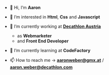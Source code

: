 - 👋 Hi, I’m **Aaron**

- 👀 I’m interested in **Html**, **Css** and **Javascript**

- :blue_heart: I’m currently working at [**Decathlon Austria**](http://www.decathlon.at/ "Decathlon Austria")
  - as **Webmarketer**
  - and **Front End Developer**

- 🌱 I’m currently learning at **CodeFactory**

- 📫 How to reach me -> **aaronweber@gmx.at** / **aaron.weber@decathlon.com**

<!---
AaronWeber90/AaronWeber90 is a ✨ special ✨ repository because its `README.md` (this file) appears on your GitHub profile.
You can click the Preview link to take a look at your changes.
--->
